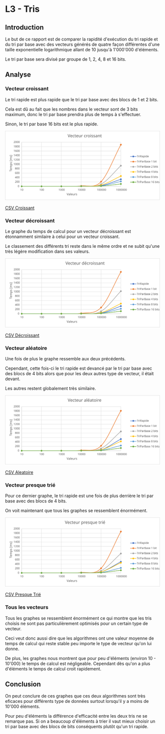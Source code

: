# L3 - Tris

## Introduction

Le but de ce rapport est de comparer la rapidité d'exécution du tri rapide et du tri par base avec des vecteurs générés de quatre façon différentes d'une taille exponentielle logarithmique allant de 10 jusqu'à 1'000'000 d'éléments.

Le tri par base sera divisé par groupe de 1, 2, 4, 8 et 16 bits.

## Analyse

### Vecteur croissant

Le tri rapide est plus rapide que le tri par base avec des blocs de 1 et 2 bits.

Cela est dû au fait que les nombres dans le vecteur sont de 3 bits maximum, donc le tri par base prendra plus de temps à s'effectuer.

Sinon, le tri par base 16 bits est le plus rapide.

![croissant](svg/Croissant.svg)

[CSV Croissant](csv/Croissant.csv)

### Vecteur décroissant

Le graphe du temps de calcul pour un vecteur décroissant est étonnamment similaire à celui pour un vecteur croissant.

Le classement des différents tri reste dans le même ordre et ne subit qu'une très légère modification dans ses valeurs.

![decroissant](svg/Decroissant.svg)

[CSV Décroissant](csv/Decroissant.csv)

### Vecteur aléatoire

Une fois de plus le graphe ressemble aux deux précédents.

Cependant, cette fois-ci le tri rapide est devancé par le tri par base avec des blocs de 4 bits alors que pour les deux autres type de vecteur, il était devant.

Les autres restent globalement très similaire.

![aleatoire](svg/Aleatoire.svg)

[CSV Aleatoire](csv/Aleatoire.csv)

### Vecteur presque trié

Pour ce dernier graphe, le tri rapide est une fois de plus derrière le tri par base avec des blocs de 4 bits.

On voit maintenant que tous les graphes se ressemblent énormément.

![presquetrie](svg/PresqueTrie.svg)

[CSV Presque Trié](csv/PresqueTrie.csv)

### Tous les vecteurs

Tous les graphes se ressemblent énormément ce qui montre que les tris choisis ne sont pas particulièrement optimisés pour un certain type de vecteur.

Ceci veut donc aussi dire que les algorithmes ont une valeur moyenne de temps de calcul qui reste stable peu importe le type de vecteur qu'on lui donne.

De plus, les graphes nous montrent que pour peu d'éléments (environ 10 - 10'000) le temps de calcul est négligeable. Cependant dès qu'on a plus d'éléments le temps de calcul croit rapidement.

## Conclusion

On peut conclure de ces graphes que ces deux algorithmes sont très eficaces pour différents type de données surtout lorsqu'il y a moins de 10'000 éléments.

Pour peu d'éléments la différence d'efficacité entre les deux tris ne se remarque pas. Si on a beaucoup d'éléments à trier il vaut mieux choisir un tri par base avec des blocs de bits conséquents plutôt qu'un tri rapide.
